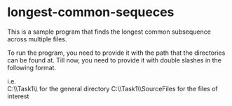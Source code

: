 # longest-common-sequeces

This is a sample program that finds the longest common subsequence across multiple files.

To run the program, you need to provide it with the path that the directories can be found at. Till now, you need to provide it with double slashes in the following format. 

i.e.  
C:\\\Task1\\\             for the general directory 
C:\\\Task1\\\SourceFiles  for the files of interest 
